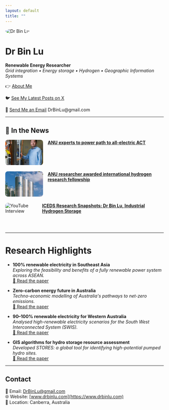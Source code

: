 ```yaml
---
layout: default
title: ""
---
```


<img src="binlu.jpg" alt="Dr Bin Lu" width="200" style="border-radius: 50%;">

# Dr Bin Lu

**Renewable Energy Researcher**  
*Grid integration • Energy storage • Hydrogen • Geographic Information Systems*


<p style="margin-top: 10px;">
👉 <a href="/about/">About Me</a>
</p>


<p>
🐦 <a href="https://x.com/DrBinLu" target="_blank">See My Latest Posts on X</a>
</p>


<p>
📧 <a href="mailto:DrBinLu@gmail.com">Send Me an Email</a>   DrBinLu@gmail.com
</p>


---


## 📰 In the News

<div style="display: flex; flex-direction: column; gap: 20px;">

  <div style="display: flex; gap: 15px; align-items: flex-start;">
    <img src="/images/act-electrification.jpg" alt="All-electric ACT"
         style="width: 120px; height: 80px; object-fit: cover; border-radius: 8px;">
    <div>
      <a href="https://reporter.anu.edu.au/all-stories/anu-experts-to-power-path-to-all-electric-act" target="_blank">
        <strong>ANU experts to power path to all-electric ACT</strong>
      </a>
    </div>
  </div>

  <div style="display: flex; gap: 15px; align-items: flex-start;">
    <img src="/images/hydrogen-fellowship.jpg" alt="Hydrogen Fellowship"
         style="width: 120px; height: 80px; object-fit: cover; border-radius: 8px;">
    <div>
      <a href="https://iceds.anu.edu.au/research/research-stories/anu-researcher-awarded-international-hydrogen-research-fellowship" target="_blank">
        <strong>ANU researcher awarded international hydrogen research fellowship</strong>
      </a>
    </div>
  </div>

  <div style="display: flex; gap: 15px; align-items: flex-start;">
    <img src="https://img.youtube.com/vi/hQXe41tmgPI/hqdefault.jpg" alt="YouTube Interview"
         style="width: 120px; height: 80px; object-fit: cover; border-radius: 8px;">
    <div>
      <a href="https://www.youtube.com/watch?v=hQXe41tmgPI" target="_blank">
        <strong>ICEDS Research Snapshots: Dr Bin Lu, Industrial Hydrogen Storage</strong>
      </a>
    </div>
  </div>

</div>



---


# Research Highlights

- **100% renewable electricity in Southeast Asia**  
  *Exploring the feasibility and benefits of a fully renewable power system across ASEAN.*  
  [📄 Read the paper](https://doi.org/10.1016/j.energy.2021.121387)

- **Zero-carbon energy future in Australia**  
  *Techno-economic modelling of Australia's pathways to net-zero emissions.*  
  [📄 Read the paper](https://doi.org/10.1016/j.energy.2020.119678)

- **90–100% renewable electricity for Western Australia**  
  *Analysed high-renewable electricity scenarios for the South West Interconnected System (SWIS).*  
  [📄 Read the paper](https://doi.org/10.1016/j.energy.2017.01.077)

- **GIS algorithms for hydro storage resource assessment**  
  *Developed STORES: a global tool for identifying high-potential pumped hydro sites.*  
  [📄 Read the paper](https://doi.org/10.1016/j.apenergy.2018.03.177)

---


## Contact

📧 Email: DrBinLu@gmail.com  
🌐 Website: [www.drbinlu.com](https://www.drbinlu.com)  
📍 Location: Canberra, Australia
